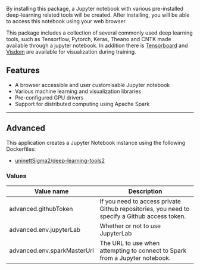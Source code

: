 By installing this package, a Jupyter notebook with various pre-installed
deep-learning related tools will be created.
After installing, you will be able to access this notebook using your web browser.

This package includes a collection of several commonly used deep learning tools, such as Tensorflow,
Pytorch, Keras, Theano and CNTK made available through a jupyter notebook.
In addition there is [Tensorboard](https://www.tensorflow.org/tensorboard) and [Visdom](https://github.com/facebookresearch/visdom) are available for visualization during training.


## Features

- A browser accessible and user customisable Jupyter notebook
- Various machine learning and visualization libraries
- Pre-configured GPU drivers
- Support for distributed computing using Apache Spark

------

## Advanced

This application creates a Jupyter Notebook instance using the following Dockerfiles:

- [uninettSigma2/deep-learning-tools2](https://github.com/UninettSigma2/helm-charts-dockerfiles/tree/ff96bce/deep-learning-tools2/Dockerfile)

### Values

| Value name    | Description |
| ------------- | ----------------------------------------------------------------------------------------------------------- |
| advanced.githubToken        | If you need to access private Github repositories, you need to specify a Github access token. |
| advanced.env.jupyterLab     | Whether or not to use JupyterLab                                                              |
| advanced.env.sparkMasterUrl | The URL to use when attempting to connect to Spark from a Jupyter notebook.                   |
